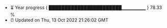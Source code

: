 - ⏳ Year progress { ███████████████████████▁▁▁▁▁▁▁ } 78.33 %
- ⏰ Updated on Thu, 13 Oct 2022 21:26:02 GMT

